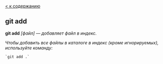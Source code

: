 [< к содержанию](./readme.md) 

## git add

**git add** *[файл] — добавляет файл в индекс.*

*Чтобы добавить все файлы в каталоге в индекс (кроме игнорируемых), используйте команду:*

``` bash=
`git add .`
```

